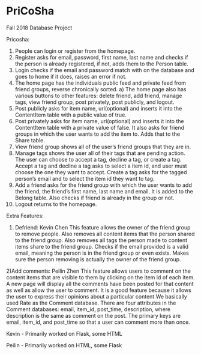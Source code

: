 # PriCoSha
Fall 2018 Database Project 

Pricosha:
1) People can login or register from the homepage.
2) Register asks for email, password, first name, last name and checks if the person is already registered, if not, adds them to the Person table.
3) Login checks if the email and password match with on the database and goes to home if it does, raises an error if not.
4) The home page has the individuals public feed and private feed from friend groups, reverse chronically sorted.
    a) The home page also has various buttons to other features: delete friend, add friend, manage tags, view friend group, post privately, post publicly, and logout. 
5) Post publicly asks for item name, url(optional) and inserts it into the ContentItem table with a public value of true.
6) Post privately asks for item name, url(optional) and inserts it into the ContentItem table with a private value of false.  It also asks for friend groups in which the user wants to add the item to. Adds that to the Share table.
7) View friend group shows all of the user’s friend groups that they are in.
8) Manage tags shows the user all of their tags that are pending action. The user can choose to accept a tag, decline a tag, or create a tag. 
    Accept a tag and decline a tag asks to select a item id, and user must choose the one they want to accept. 
    Create a tag asks for the tagged person’s email and to select the item id they want to tag. 
9) Add a friend asks for the friend group with which the user wants to add the friend, the friend’s first name, last name and email. It is added to the Belong table. 
    Also checks if friend is already in the group or not. 
10) Logout returns to the homepage.

Extra Features:
1) Defriend: Kevin Chen
    This feature allows the owner of the friend group to remove people. 
    Also removes all content items that the person shared to the friend group. 
    Also removes all tags the person made to content items share to the friend group. 
    Checks if the email provided is a valid email, meaning the person is in the friend group or even exists.
    Makes sure the person removing is actually the owner of the friend group.
    
2)Add comments: Peilin Zhen
    This feature allows users to comment on the content items that are visible to them by clicking on the item id of each item. A new page will display all the comments have been posted for that content as well as allow the user to comment.
    It is a good feature because it allows the user to express their opinions about a particular content
    We basically used Rate as the Comment database. There are four attributes in the Comment databases: email, item_id, post_time, description, where description is the same as comment on the post. The primary keys are email, item_id, and post_time so that a user can comment more than once.

Kevin - Primarily worked on Flask, some HTML

Peilin - Primarily worked on HTML, some Flask
